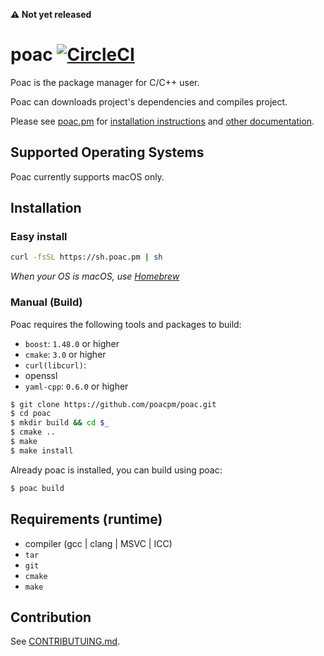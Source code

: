 **:warning: Not yet released**

# poac [![CircleCI](https://circleci.com/gh/poacpm/poac.svg?style=svg)](https://circleci.com/gh/poacpm/poac)

Poac is the package manager for C/C++ user.

Poac can downloads project's dependencies and compiles project.

Please see [poac.pm](https://poac.pm) for [installation instructions](https://poacpm.github.io/poac/en/getting-started/installation.html) and [other documentation](https://poacpm.github.io/poac/).


## Supported Operating Systems

Poac currently supports macOS only.


## Installation
### Easy install
```bash
curl -fsSL https://sh.poac.pm | sh
```
*When your OS is macOS, use [Homebrew](https://github.com/Homebrew/brew)*

### Manual (Build)
Poac requires the following tools and packages to build:
* `boost`: `1.48.0` or higher
* `cmake`: `3.0` or higher
* `curl(libcurl)`:
* openssl
* `yaml-cpp`: `0.6.0` or higher

```bash
$ git clone https://github.com/poacpm/poac.git
$ cd poac
$ mkdir build && cd $_
$ cmake ..
$ make
$ make install
```

Already poac is installed, you can build using poac:
```bash
$ poac build
```


## Requirements (runtime)
* compiler (gcc | clang | MSVC | ICC)
* `tar`
* `git`
* `cmake`
* `make`


## Contribution
See [CONTRIBUTUING.md](.github/CONTRIBUTUING.md).
